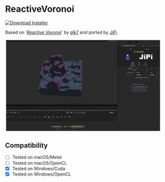 # ReactiveVoronoi
[![Download Installer](https://img.shields.io/static/v1?label=Download&message=ReactiveVoronoi-Installer.lua&color=blue)](https://github.com/nmbr73/Shadertoys/releases/download/V1.1/ReactiveVoronoi-Installer.lua "Installer")

Based on '_[Reactive Voronoi](https://www.shadertoy.com/view/Ml3GDX)_' by [glk7](https://www.shadertoy.com/user/glk7) and ported by [JiPi](../../Site/Profiles/JiPi.md).

[![Thumbnail](ReactiveVoronoi.png)](https://www.shadertoy.com/view/Ml3GDX "View on Shadertoy.com")

## Compatibility
- [ ] Tested on macOS/Metal
- [ ] Tested on macOS/OpenCL
- [X] Tested on Windows/Cuda
- [X] Tested on Windows/OpenCL
